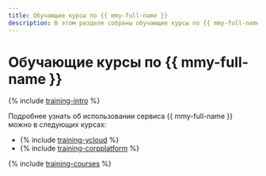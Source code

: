 ```yaml
---
title: Обучающие курсы по {{ mmy-full-name }}
description: В этом разделе собраны обучающие курсы по {{ mmy-full-name }}.
---
```


# Обучающие курсы по {{ mmy-full-name }}

{% include [training-intro](../_includes/training/training-intro.md) %}

Подробнее узнать об использовании сервиса {{ mmy-full-name }} можно в следующих курсах:
* {% include [training-ycloud](../_includes/training/training-csi.md) %}
* {% include [training-corpplatform](../_includes/training/training-cdp.md) %}

{% include [training-courses](../_includes/training/training-courses.md) %}